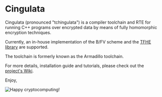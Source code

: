 # Cingulata

Cingulata (pronounced "tchingulata") is a compiler toolchain and RTE for running C++ programs over encrypted data by means of fully homomorphic encryption techniques.

Currently, an in-house implementation of the B/FV scheme and the [TFHE library](https://github.com/tfhe/tfhe) are supported.

The toolchain is formerly known as the Armadillo toolchain.

For more details, installation guide and tutorials, please check out the [project's Wiki](https://github.com/CEA-LIST/Cingulata/wiki).

Enjoy,

![Happy cryptocomputing!](deco/happy.png)


